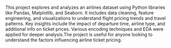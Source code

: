 This project explores and analyzes an airlines dataset using Python libraries like Pandas, Matplotlib, and Seaborn. It includes data cleaning, feature engineering, and visualizations to understand flight pricing trends and 
travel patterns. Key insights include the impact of departure time, airline type, and additional info on ticket prices. Various encoding techniques and EDA were applied for deeper analysis.The project is useful for anyone 
looking to understand the factors influencing airline ticket pricing.
